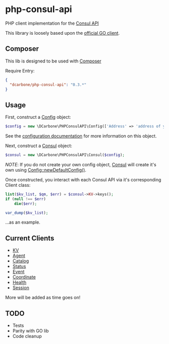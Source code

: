 # php-consul-api

PHP client implementation for the [Consul API](https://www.consul.io/docs/agent/http.html)

This library is loosely based upon the [official GO client](https://github.com/hashicorp/consul/tree/master/api).

## Composer

This lib is designed to be used with [Composer](https://getcomposer.org)

Require Entry:

```json
{
  "dcarbone/php-consul-api": "0.3.*"
}
```

## Usage

First, construct a [Config](./src/Config.php) object:

```php
$config = new \DCarbone\PHPConsulAPI\Config(['Address' => 'address of your consul agent']);
```

See the [configuration documentation](./docs/CONFIG.md) for more information on this object.

Next, construct a [Consul](./src/Consul.php) object:

```php
$consul = new \DCarbone\PHPConsulAPI\Consul($config);
```

*NOTE*: If you do not create your own config object, [Consul](./src/Consul.php#L59) will create it's own
using [Config::newDefaultConfig()](./src/Config.php#L47).

Once constructed, you interact with each Consul API via it's corresponding Client class:

```php
list($kv_list, $qm, $err) = $consul->KV->keys();
if (null !== $err)
    die($err);

var_dump($kv_list);
```

...as an example.

## Current Clients

- [KV](./docs/KV.md)
- [Agent](./docs/AGENT.md)
- [Catalog](./docs/CATALOG.md)
- [Status](./docs/STATUS.md)
- [Event](./docs/EVENT.md)
- [Coordinate](./docs/COORDINATE.md)
- [Health](./docs/HEALTH.md)
- [Session](./docs/SESSION.md)

More will be added as time goes on!


## TODO

- Tests
- Parity with GO lib
- Code cleanup
